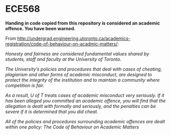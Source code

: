 # ECE568

**Handing in code copied from this repository is considered an academic offence. You have been warned.**

From http://undergrad.engineering.utoronto.ca/academics-registration/code-of-behaviour-on-acadmic-matters/:

*Honesty and fairness are considered fundamental values shared by students, staff and faculty at the University of Toronto.*

*The University’s policies and procedures that deal with cases of cheating, plagiarism and other forms of academic misconduct, are designed to protect the integrity of the institution and to maintain a community where competition is fair.*

*As a result, U of T treats cases of academic misconduct very seriously. If it has been alleged you committed an academic offence, you will find that the allegation is dealt with formally and seriously, and the penalties can be severe if it is determined that you did cheat.*

*All of the policies and procedures surrounding academic offences are dealt within one policy: The Code of Behaviour on Academic Matters*

